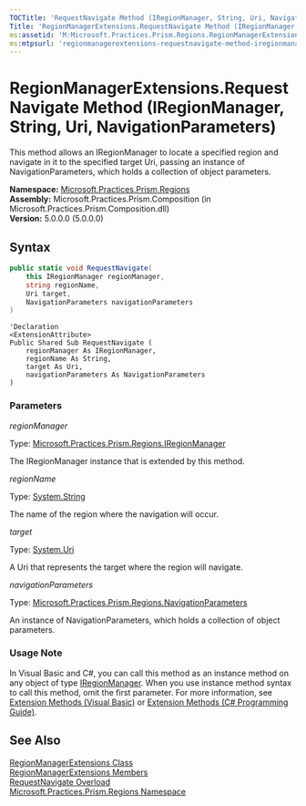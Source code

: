 ```yaml
---
TOCTitle: 'RequestNavigate Method (IRegionManager, String, Uri, NavigationParameters)'
Title: 'RegionManagerExtensions.RequestNavigate Method (IRegionManager, String, Uri, NavigationParameters) (Microsoft.Practices.Prism.Regions)'
ms:assetid: 'M:Microsoft.Practices.Prism.Regions.RegionManagerExtensions.RequestNavigate(Microsoft.Practices.Prism.Regions.IRegionManager,System.String,System.Uri,Microsoft.Practices.Prism.Regions.NavigationParameters)'
ms:mtpsurl: 'regionmanagerextensions-requestnavigate-method-iregionmanager-string-string-action-navigationresult-mspp-regions.md'
---
```



# RegionManagerExtensions.RequestNavigate Method (IRegionManager, String, Uri, NavigationParameters)

This method allows an IRegionManager to locate a specified region and navigate in it to the specified target Uri, passing an instance of NavigationParameters, which holds a collection of object parameters.

**Namespace:** [Microsoft.Practices.Prism.Regions](/patterns-practices/reference/mspp-regions-namespace)  
**Assembly:** Microsoft.Practices.Prism.Composition (in Microsoft.Practices.Prism.Composition.dll)  
**Version:** 5.0.0.0 (5.0.0.0)

## Syntax

```C#
public static void RequestNavigate(
	this IRegionManager regionManager,
	string regionName,
	Uri target,
	NavigationParameters navigationParameters
)
```

```VB
'Declaration
<ExtensionAttribute> 
Public Shared Sub RequestNavigate ( 
	regionManager As IRegionManager,
	regionName As String,
	target As Uri,
	navigationParameters As NavigationParameters
)
```

### Parameters

*regionManager*  

Type: [Microsoft.Practices.Prism.Regions.IRegionManager](/patterns-practices/reference/iregionmanager-interface-mspp-regions)

The IRegionManager instance that is extended by this method.

*regionName*  

Type: [System.String](http://msdn.microsoft.com/en-us/library/s1wwdcbf)

The name of the region where the navigation will occur.

*target*  

Type: [System.Uri](http://msdn.microsoft.com/en-us/library/txt7706a)

A Uri that represents the target where the region will navigate.

*navigationParameters*  

Type: [Microsoft.Practices.Prism.Regions.NavigationParameters](/patterns-practices/reference/navigationparameters-class-mspp-regions)

An instance of NavigationParameters, which holds a collection of object parameters.

### Usage Note

In Visual Basic and C\#, you can call this method as an instance method on any object of type [IRegionManager](/patterns-practices/reference/iregionmanager-interface-mspp-regions). When you use instance method syntax to call this method, omit the first parameter. For more information, see [Extension Methods (Visual Basic)](http://msdn.microsoft.com/en-us/library/bb384936.aspx) or [Extension Methods (C\# Programming Guide)](http://msdn.microsoft.com/en-us/library/bb383977.aspx).

## See Also

[RegionManagerExtensions Class](/patterns-practices/reference/regionmanagerextensions-class-mspp-regions)  
[RegionManagerExtensions Members](/patterns-practices/reference/regionmanagerextensions-members-mspp-regions)  
[RequestNavigate Overload](/patterns-practices/reference/regionmanagerextensions-requestnavigate-method-mspp-regions)  
[Microsoft.Practices.Prism.Regions Namespace](/patterns-practices/reference/mspp-regions-namespace)  